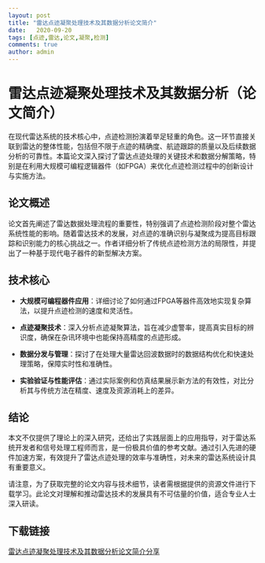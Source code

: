 ```yaml
---
layout: post
title: "雷达点迹凝聚处理技术及其数据分析论文简介"
date:   2020-09-20
tags: [点迹,雷达,论文,凝聚,检测]
comments: true
author: admin
---
```

# 雷达点迹凝聚处理技术及其数据分析（论文简介）

在现代雷达系统的技术核心中，点迹检测扮演着举足轻重的角色。这一环节直接关联到雷达的整体性能，包括但不限于点迹的精确度、航迹跟踪的质量以及后续数据分析的可靠性。本篇论文深入探讨了雷达点迹处理的关键技术和数据分解策略，特别是在利用大规模可编程逻辑器件（如FPGA）来优化点迹检测过程中的创新设计与实施方法。

## 论文概述

论文首先阐述了雷达数据处理流程的重要性，特别强调了点迹检测阶段对整个雷达系统性能的影响。随着雷达技术的发展，对点迹的准确识别与凝聚成为提高目标跟踪和识别能力的核心挑战之一。作者详细分析了传统点迹检测方法的局限性，并提出了一种基于现代电子器件的新型解决方案。

## 技术核心

- **大规模可编程器件应用**：详细讨论了如何通过FPGA等器件高效地实现复杂算法，以提升点迹检测的速度和灵活性。
  
- **点迹凝聚技术**：深入分析点迹凝聚算法，旨在减少虚警率，提高真实目标的辨识度，确保在杂讯环境中也能保持高精度的点迹形成。

- **数据分发与管理**：探讨了在处理大量雷达回波数据时的数据结构优化和快速处理策略，保障实时性和准确性。

- **实验验证与性能评估**：通过实际案例和仿真结果展示新方法的有效性，对比分析其与传统方法在精度、速度及资源消耗上的差异。

## 结论

本文不仅提供了理论上的深入研究，还给出了实践层面上的应用指导，对于雷达系统开发者和信号处理工程师而言，是一份极具价值的参考文献。通过引入先进的硬件加速方案，有效提升了雷达点迹处理的效率与准确性，对未来的雷达系统设计具有重要意义。

请注意，为了获取完整的论文内容与技术细节，读者需根据提供的资源文件进行下载学习。此论文对理解和推动雷达技术的发展具有不可估量的价值，适合专业人士深入研读。

## 下载链接

[雷达点迹凝聚处理技术及其数据分析论文简介分享](https://pan.quark.cn/s/7c776d388dc1)